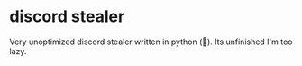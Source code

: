 # discord stealer
Very unoptimized discord stealer written in python (🤮).
Its unfinished I'm too lazy.